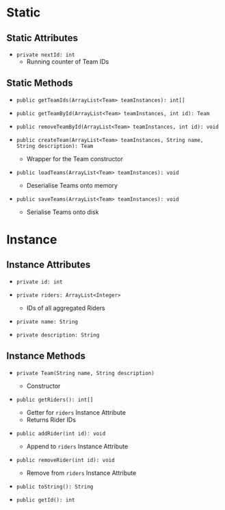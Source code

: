 # Static
## Static Attributes
- `private nextId: int`
	- Running counter of Team IDs
## Static Methods
- `public getTeamIds(ArrayList<Team> teamInstances): int[]`

- `public getTeamById(ArrayList<Team> teamInstances, int id): Team`
- `public removeTeamById(ArrayList<Team> teamInstances, int id): void`
- `public createTeam(ArrayList<Team> teamInstances, String name, String description): Team`
	- Wrapper for the Team constructor

- `public loadTeams(ArrayList<Team> teamInstances): void`
	- Deserialise Teams onto memory
- `public saveTeams(ArrayList<Team> teamInstances): void`
	- Serialise Teams onto disk
# Instance
## Instance Attributes
- `private id: int`
- `private riders: ArrayList<Integer>`
	- IDs of all aggregated Riders

- `private name: String`
- `private description: String`
## Instance Methods
- `private Team(String name, String description)`
	- Constructor

- `public getRiders(): int[]`
	- Getter for `riders` Instance Attribute
	- Returns Rider IDs
- `public addRider(int id): void`
	- Append to `riders` Instance Attribute
- `public removeRider(int id): void`
	- Remove from `riders` Instance Attribute

- `public toString(): String`
- `public getId(): int`